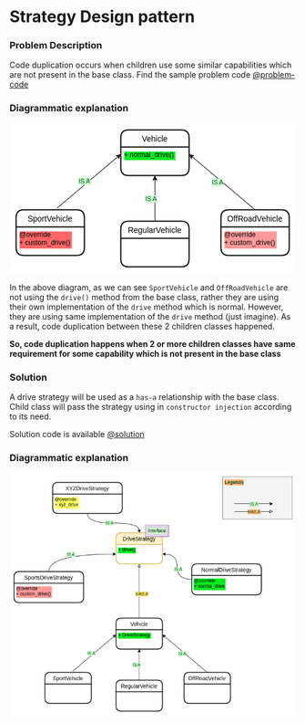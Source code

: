 # Strategy Design pattern

### Problem Description

Code duplication occurs when children use some similar capabilities which are not present in the base class. Find the
sample problem code [@problem-code](./src/problem/main.py)

### Diagrammatic explanation

![problem-diagram](problem.drawio.png)

In the above diagram, as we can see `SportVehicle` and `OffRoadVehicle` are not using the
`drive()` method from the base class, rather they are using their own implementation of the `drive` method which is
normal.
However, they are using same implementation of the `drive` method (just imagine). As a result, code duplication between
these 2 children classes happened.

**So, code duplication happens when 2 or more children classes have same requirement for some capability which is not
present in the base class**

### Solution

A drive strategy will be used as a `has-a` relationship with the base class. Child class will pass the strategy using
in `constructor injection` according to its need.

Solution code is available [@solution](./src/solution/main.py)

### Diagrammatic explanation

![solution-diagram](solution.drawio.png)

